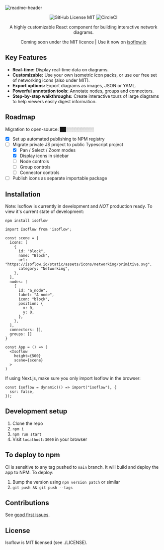 ![readme-header](https://user-images.githubusercontent.com/1769678/223572353-788d5d38-cd28-40fa-96cd-9d29226f7e4b.png)

<div align="center">

![GitHub License MIT](https://img.shields.io/github/license/wbkd/react-flow?color=%23ff0072)
![CircleCI](https://circleci.com/gh/markmanx/isoflow.svg?style=shield)

A highly customizable React component for building interactive network diagrams.

Coming soon under the MIT licence | Use it now on [isoflow.io](https://isoflow.io)

</div>

## Key Features

- **Real-time:** Display real-time data on diagrams.
- **Customizable:** Use your own isometric icon packs, or use our free set of networking icons (also under MIT).
- **Export options:** Export diagrams as images, JSON or YAML.
- **Powerful annotation tools:** Annotate nodes, groups and connectors.
- **Step-by-step walkthroughs:** Create interactive tours of large diagrams to help viewers easily digest information.

## Roadmap

Migration to open-source: ██░░░░░░░░░

- [x] Set up automated publishing to NPM registry
- [ ] Migrate private JS project to public Typescript project
  - [x] Pan / Select / Zoom modes
  - [x] Display icons in sidebar
  - [ ] Node controls
  - [ ] Group controls
  - [ ] Connector controls
- [ ] Publish icons as separate importable package

## Installation

Note: Isoflow is currently in development and _NOT_ production ready. To view it's current state of development:

`npm install isoflow`

```
import Isoflow from 'isoflow';

const scene = {
  icons: [
    {
      id: "block",
      name: "Block",
      url: "https://isoflow.io/static/assets/icons/networking/primitive.svg",
      category: "Networking",
    },
  ],
  nodes: [
    {
      id: "a_node",
      label: "A node",
      icon: "block",
      position: {
        x: 0,
        y: 0,
      },
    },
  ],
  connectors: [],
  groups: []
}

const App = () => (
  <Isoflow
    height={500}
    scene={scene}
  >
)
```

If using Next.js, make sure you only import Isoflow in the browser:

```
const Isoflow = dynamic(() => import("isoflow"), {
  ssr: false,
});
```

## Development setup

1. Clone the repo
2. `npm i`
3. `npm run start`
4. Visit `localhost:3000` in your browser

## To deploy to npm

CI is sensitive to any tag pushed to `main` branch. It will build and deploy the app to NPM.
To deploy:

1. Bump the version using `npm version patch` or similar
2. `git push && git push --tags`

## Contributions

See [good first issues](https://github.com/markmanx/isoflow/contribute).

## License

Isoflow is MIT licensed (see ./LICENSE).
